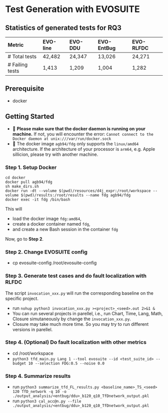 # Test Generation with EVOSUITE 
## Statistics of generated tests for RQ3
| Metric    | EVO-line   |EVO-DDU   |EVO-EntBug   |EVO-RLFDC      |
| :-------- | :--------- | :------- | :---------- | :-------- | 
| # Total tests      | 42,482 | 24,347 | 13,026 | 24,271 |
| # Failing tests    | 1,413  | 1,209  | 1,004  | 1,282  | 


## Prerequisite
- docker

## Getting Started

- 🚨 **Please make sure that the docker daemon is running on your machine.** If not, you will encounter the error: `Cannot connect to the Docker daemon at unix:///var/run/docker.sock`
- 🚨 The docker image `agb94/fdg` only supports the  `linux/amd64` architecture. If the architecture of your processor is `arm64`, e.g. Apple sillicion, please try with another machine.


### **Step 1**. Setup Docker

```shell
cd docker
docker pull agb94/fdg
sh make_dirs.sh
docker run -dt --volume $(pwd)/resources/d4j_expr:/root/workspace --volume $(pwd)/results:/root/results --name fdg agb94/fdg
docker exec -it fdg /bin/bash
```

This will
- load the docker image `fdg:amd64`,
- create a docker container named `fdg`,
- and create a new Bash session in the container `fdg`

Now, go to **Step 2**.

### **Step 2**. Change EVOSUITE config

- cp evosuite-config /root/evosuite-config

### **Step 3**. Generate test cases and do fault localization with RLFDC

The script `invocation_xxx.py` will run the corresponding baseline on the specific project. 
-  run `nohup python3 invocation_xxx.py ><project>_<seed>.out 2>&1 &`
-  You can run several projects in parellel, i.e., run Chart, Time, Lang, Math, Closure simutaneously by change the `invocation_xxx.py`.
-  Closure may take much more time. So you may try to run different versions in parellel. 

### **Step 4**. (Optional) Do fault localization with other metrics

- cd /root/workspace
- `python3 tfd_main.py Lang 1 --tool evosuite --id <test_suite_id> --budget 10 --selection FDG:0.5 --noise 0.0`


### **Step 4**. Summarize results
- run `python3 summarize_tfd_FL_results.py <baseline_name>_TS_<seed> 120 TfD_network -q 10 -o ./output_analysis/<entbug/ddu>_b120_q10_TfDnetwork_output.pkl`
- run `python3 cal_acc@n.py --file ./output_analysis/<entbug/ddu>_b120_q10_TfDnetwork_output.pkl`
